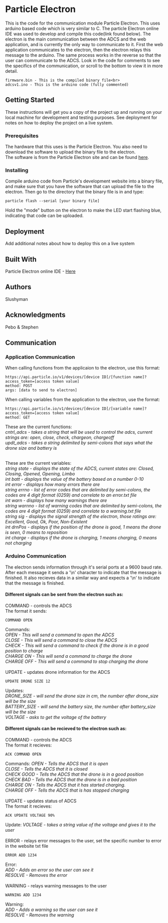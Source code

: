 # Particle Electron

This is the code for the communication module Particle Electron. This uses arduino based code which is very similar to C. The particle Electron online IDE was used to develop and compile this code(link found below). The electron is the main communication between the ADCS and the web application, and is currently the only way to communicate to it. First the web application communicates to the electron, then the electron relays this message to the arduino. The same process works in the reverse so that the user can communicate to the ADCS. Look in the code for comments to see the specifics of the communication, or scroll to the bottom to view it in more detail.<br>
```
firmware.bin - This is the compiled binary file<br>
adcsv1.ino - This is the arduino code (fully commented)
```

## Getting Started

These instructions will get you a copy of the project up and running on your local machine for development and testing purposes. See deployment for notes on how to deploy the project on a live system.

### Prerequisites

The hardware that this uses is the Particle Electron. You also need to download the software to upload the binary file to the electron.<br>
The software is from the Particle Electron site and can be found <a href="https://docs.particle.io/guide/tools-and-features/cli/electron/">here</a>.

### Installing

Compile arduino code from Particle's development website into a binary file, and make sure that you have the software that can upload the file to the electron. Then go to the directory that the binary file is in and type:
```
particle flash --serial [your binary file]
```
Hold the "mode" button on the electron to make the LED start flashing blue, indicating that code can be uploaded.

## Deployment

Add additional notes about how to deploy this on a live system

## Built With

Particle Electron online IDE - <a href="https://build.particle.io">Here</a>

## Authors

Slushyman

## Acknowledgments

Pebo & Stephen

## Communication
### Application Communication
When calling functions from the applicaion to the electron, use this format:
```
https://api.particle.io/v1/devices/[device ID]/[function name]?access_token=[access token value]
method: POST
args: [data to send to electron]
```
When calling variables from the application to the electron, use the format:
```
https://api.particle.io/v1/devices/[device ID]/[variable name]?access_token=[access token value]
method: GET
```
These are the current functions:<br>
  *cntrl_adcs - takes a string that will be used to control the adcs, current strings are: open, close, check, chargeon, chargeoff<br>
  updt_adcs - takes a string delimited by semi-colons that says what the drone size and battery is*<br><br>

These are the current variables:<br>
  *string state - displays the state of the ADCS, current states are: Closed, Closing, Opened, Opening, Limbo<br>
  int     batt - displays the value of the battery based on a number 0-10<br>
  int     error - displays how many errors there are<br>
  string  errno - list of error codes that are delimited by semi-colons, the codes are 4 digit format (0259) and correlate to an error.txt file<br>
  int     warn - displays how many warnings there are<br>
  string  warnno - list of warning codes that are delimited by semi-colons, the codes are 4 digit format (0259) and correlate to a warning.txt file<br>
  string  sig - displays the signal strength of the electron, those ratings are: Excellent, Good, Ok, Poor, Non-Existent<br>
  int     drnPos - displays if the position of the drone is good, 1 means the drone is seen, 0 means to reposition<br>
  int     charge - displays if the drone is charging, 1 means charging, 0 means not charging*
### Arduino Communication
The electron sends information through it's serial ports at a 9600 baud rate. After each message it sends a '\n' character to indicate that the message is finished. It also recieves data in a similar way and expects a '\n' to indicate that the message is finished.<br>
#### Different signals can be sent from the electron such as:
COMMAND - controls the ADCS<br>
The format it sends:<br>
```
COMMAND OPEN
```
Commands:<br>
  *OPEN - This will send a command to open the ADCS<br>
  CLOSE - This will send a command to close the ADCS<br>
  CHECK - This will send a command to check if the drone is in a good position to charge<br>
  CHARGE ON - This will send a command to charge the drone<br>
  CHARGE OFF - This will send a command to stop charging the drone*<br><br>
UPDATE - updates drone information for the ADCS
```
UPDATE DRONE SIZE 12
```
Updates:<br>
  *DRONE_SIZE - will send the drone size in cm, the number after drone_size will be the size<br>
  BATTERY_SIZE - will send the battery size, the number after battery_size will be the size<br>
  VOLTAGE - asks to get the voltage of the battery*

#### Different signals can be recieved to the electron such as:
COMMAND - controls the ADCS<br>
The format it recieves:<br>
```
ACK COMMAND OPEN
```
Commands:
  *OPEN - Tells the ADCS that it is open<br>
  CLOSE - Tells the ADCS that it is closed<br>
  CHECK GOOD - Tells the ADCS that the drone is in a good position<br>
  CHECK BAD - Tells the ADCS that the drone is in a bad position<br>
  CHARGE ON - Tells the ADCS that it has started charging.<br>
  CHARGE OFF - Tells the ADCS that is has stopped charging*<br><br>
UPDATE - updates status of ADCS<br>
The format it recieves:<br>
```
ACK UPDATE VOLTAGE 90%
```
Update:
 *VOLTAGE - takes a string value of the voltage and gives it to the user*<br><br>
ERROR - relays error messages to the user, set the specific number to error in the website txt file
```
ERROR ADD 1234
```
Error:<br>
  *ADD - Adds an error so the user can see it<br>
  RESOLVE - Removes the error*<br><br>
WARNING - relays warning messages to the user
```
WARNING ADD 1234
```
Warning:<br>
  *ADD - Adds a warning so the user can see it<br>
  RESOLVE - Removes the warning*<br>
